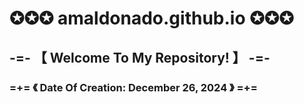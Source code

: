 # ✪✪✪ amaldonado.github.io ✪✪✪

## -=-  【 Welcome To My Repository! 】 -=-

### =+= 《 Date Of Creation: December 26, 2024 》 =+=


